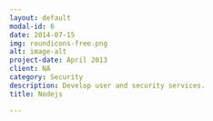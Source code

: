 ```yaml
---
layout: default
modal-id: 6
date: 2014-07-15
img: roundicons-free.png
alt: image-alt
project-date: April 2013
client: NA
category: Security
description: Develop user and security services.
title: Nodejs

---
```

